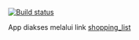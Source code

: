 [![Build status](https://build.appcenter.ms/v0.1/apps/8e53eb0d-f489-43e7-8f10-010b630022c5/branches/main/badge)](https://appcenter.ms)

App diakses melalui link [shopping_list](https://install.appcenter.ms/orgs/shopping-list-syauqiarman/apps/shopping-list/distribution_groups/public)